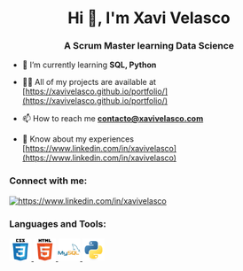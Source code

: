<h1 align="center">Hi 👋, I'm Xavi Velasco</h1>
<h3 align="center">A Scrum Master learning Data Science</h3>

- 🌱 I’m currently learning **SQL, Python**

- 👨‍💻 All of my projects are available at [https://xavivelasco.github.io/portfolio/](https://xavivelasco.github.io/portfolio/)

- 📫 How to reach me **contacto@xavivelasco.com**

- 📄 Know about my experiences [https://www.linkedin.com/in/xavivelasco](https://www.linkedin.com/in/xavivelasco)

<h3 align="left">Connect with me:</h3>
<p align="left">
<a href="https://linkedin.com/in/https://www.linkedin.com/in/xavivelasco" target="blank"><img align="center" src="https://raw.githubusercontent.com/rahuldkjain/github-profile-readme-generator/master/src/images/icons/Social/linked-in-alt.svg" alt="https://www.linkedin.com/in/xavivelasco" height="30" width="40" /></a>
</p>

<h3 align="left">Languages and Tools:</h3>
<p align="left"> <a href="https://www.w3schools.com/css/" target="_blank" rel="noreferrer"> <img src="https://raw.githubusercontent.com/devicons/devicon/master/icons/css3/css3-original-wordmark.svg" alt="css3" width="40" height="40"/> </a> <a href="https://www.w3.org/html/" target="_blank" rel="noreferrer"> <img src="https://raw.githubusercontent.com/devicons/devicon/master/icons/html5/html5-original-wordmark.svg" alt="html5" width="40" height="40"/> </a> <a href="https://www.mysql.com/" target="_blank" rel="noreferrer"> <img src="https://raw.githubusercontent.com/devicons/devicon/master/icons/mysql/mysql-original-wordmark.svg" alt="mysql" width="40" height="40"/> </a> <a href="https://www.python.org" target="_blank" rel="noreferrer"> <img src="https://raw.githubusercontent.com/devicons/devicon/master/icons/python/python-original.svg" alt="python" width="40" height="40"/> </a> </p>
